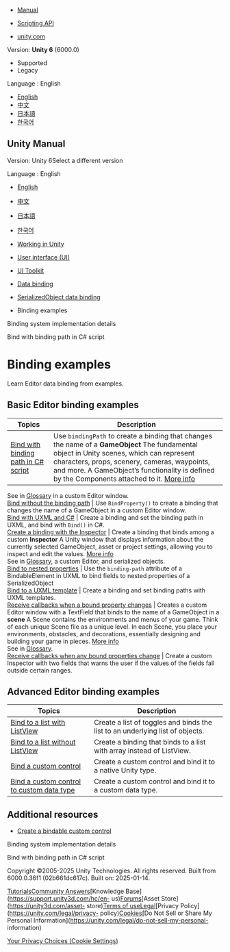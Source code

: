 [](https://docs.unity3d.com)

  * [Manual](../Manual/index.html)
  * [Scripting API](../ScriptReference/index.html)

  * [unity.com](https://unity.com/)

Version: **Unity 6** (6000.0)

  * Supported
  * Legacy

Language : English

  * [English](/Manual/UIE-binding-examples.html)
  * [中文](/cn/current/Manual/UIE-binding-examples.html)
  * [日本語](/ja/current/Manual/UIE-binding-examples.html)
  * [한국어](/kr/current/Manual/UIE-binding-examples.html)

[](https://docs.unity3d.com)

## Unity Manual

Version: Unity 6Select a different version

Language : English

  * [English](/Manual/UIE-binding-examples.html)
  * [中文](/cn/current/Manual/UIE-binding-examples.html)
  * [日本語](/ja/current/Manual/UIE-binding-examples.html)
  * [한국어](/kr/current/Manual/UIE-binding-examples.html)

  * [Working in Unity](working-in-unity.html)
  * [User interface (UI)](UIToolkits.html)
  * [UI Toolkit](UIElements.html)
  * [Data binding](UIE-data-binding.html)
  * [SerializedObject data binding](UIE-editor-binding.html)
  * Binding examples

[](UIE-binding-implementation-details.html)

Binding system implementation details

[](UIE-create-a-binding-csharp.html)

Bind with binding path in C# script

# Binding examples

Learn Editor data binding from examples.

## Basic Editor binding examples

**Topics** | **Description**  
---|---  
[Bind with binding path in C# script](UIE-create-a-binding-csharp.html) | Use `bindingPath` to create a binding that changes the name of a **GameObject** The fundamental object in Unity scenes, which can represent characters, props, scenery, cameras, waypoints, and more. A GameObject’s functionality is defined by the Components attached to it. [More info](class-GameObject.html)  
See in [Glossary](Glossary.html#GameObject) in a custom Editor window.  
[Bind without the binding path](UIE-bind-without-bindpath.html) | Use `BindProperty()` to create a binding that changes the name of a GameObject in a custom Editor window.  
[Bind with UXML and C#](UIE-create-a-binding-uxml-bind.html) | Create a binding and set the binding path in UXML, and bind with `Bind()` in C#.  
[Create a binding with the Inspector](UIE-create-a-binding-uxml-inspector.html) | Create a binding that binds among a custom **Inspector** A Unity window that displays information about the currently selected GameObject, asset or project settings, allowing you to inspect and edit the values. [More info](UsingTheInspector.html)  
See in [Glossary](Glossary.html#Inspector), a custom Editor, and serialized
objects.  
[Bind to nested properties](UIE-bind-to-nested-properties.html) | Use the `binding-path` attribute of a BindableElement in UXML to bind fields to nested properties of a SerializedObject  
[Bind to a UXML template](UIE-bind-uxml-template.html) | Create a binding and set binding paths with UXML templates.  
[Receive callbacks when a bound property changes](UIE-create-a-binding-callback.html) | Creates a custom Editor window with a TextField that binds to the name of a GameObject in a **scene** A Scene contains the environments and menus of your game. Think of each unique Scene file as a unique level. In each Scene, you place your environments, obstacles, and decorations, essentially designing and building your game in pieces. [More info](CreatingScenes.html)  
See in [Glossary](Glossary.html#Scene).  
[Receive callbacks when any bound properties change](UIE-create-a-binding-callback-any-properties.html) | Create a custom Inspector with two fields that warns the user if the values of the fields fall outside certain ranges.  
  
## Advanced Editor binding examples

**Topics** | **Description**  
---|---  
[Bind to a list with ListView](UIE-bind-to-list.html) | Create a list of toggles and binds the list to an underlying list of objects.  
[Bind to a list without ListView](UIE-bind-to-list-without-listview.html) | Create a binding that binds to a list with array instead of ListView.  
[Bind a custom control](UIE-bind-custom-control.html) | Create a custom control and bind it to a native Unity type.  
[Bind a custom control to custom data type](UIE-bind-to-custom-data-type.html) | Create a custom control and bind it to a custom data type.  
  
## Additional resources

  * [Create a bindable custom control](UIE-create-bindable-custom-control.html)

[](UIE-binding-implementation-details.html)

Binding system implementation details

[](UIE-create-a-binding-csharp.html)

Bind with binding path in C# script

Copyright ©2005-2025 Unity Technologies. All rights reserved. Built from
6000.0.36f1 (02b661dc617c). Built on: 2025-01-14.

[Tutorials](https://learn.unity.com/)[Community
Answers](https://answers.unity3d.com)[Knowledge
Base](https://support.unity3d.com/hc/en-
us)[Forums](https://forum.unity3d.com)[Asset Store](https://unity3d.com/asset-
store)[Terms of
use](https://docs.unity3d.com/Manual/TermsOfUse.html)[Legal](https://unity.com/legal)[Privacy
Policy](https://unity.com/legal/privacy-
policy)[Cookies](https://unity.com/legal/cookie-policy)[Do Not Sell or Share
My Personal Information](https://unity.com/legal/do-not-sell-my-personal-
information)

[Your Privacy Choices (Cookie Settings)](javascript:void\(0\);)

